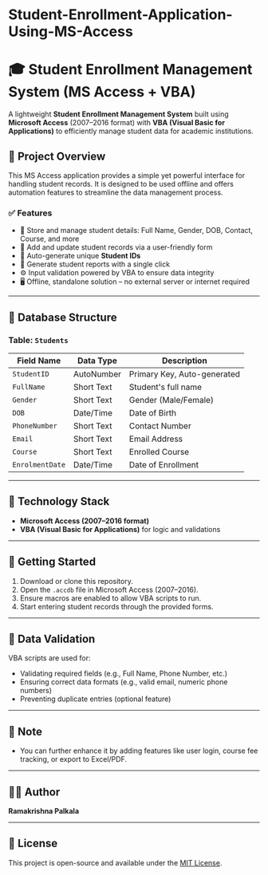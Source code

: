 # Student-Enrollment-Application-Using-MS-Access


# 🎓 Student Enrollment Management System (MS Access + VBA)

A lightweight **Student Enrollment Management System** built using **Microsoft Access** (2007–2016 format) with **VBA (Visual Basic for Applications)** to efficiently manage student data for academic institutions.

## 📌 Project Overview

This MS Access application provides a simple yet powerful interface for handling student records. It is designed to be used offline and offers automation features to streamline the data management process.

### ✅ Features

- 📁 Store and manage student details: Full Name, Gender, DOB, Contact, Course, and more
- 📝 Add and update student records via a user-friendly form
- 🔢 Auto-generate unique **Student IDs**
- 📄 Generate student reports with a single click
- ⚙️ Input validation powered by VBA to ensure data integrity
- 🖥️ Offline, standalone solution – no external server or internet required

---

## 🧱 Database Structure

### Table: `Students`

| Field Name     | Data Type   | Description                        |
|----------------|-------------|------------------------------------|
| `StudentID`    | AutoNumber  | Primary Key, Auto-generated        |
| `FullName`     | Short Text  | Student's full name                |
| `Gender`       | Short Text  | Gender (Male/Female)               |
| `DOB`          | Date/Time   | Date of Birth                      |
| `PhoneNumber`  | Short Text  | Contact Number                     |
| `Email`        | Short Text  | Email Address                      |
| `Course`       | Short Text  | Enrolled Course                    |
| `EnrolmentDate`| Date/Time   | Date of Enrollment                 |

---

## 🔧 Technology Stack

- **Microsoft Access (2007–2016 format)**
- **VBA (Visual Basic for Applications)** for logic and validations

---

## 🚀 Getting Started

1. Download or clone this repository.
2. Open the `.accdb` file in Microsoft Access (2007–2016).
3. Ensure macros are enabled to allow VBA scripts to run.
4. Start entering student records through the provided forms.


---

## 🔐 Data Validation

VBA scripts are used for:
- Validating required fields (e.g., Full Name, Phone Number, etc.)
- Ensuring correct data formats (e.g., valid email, numeric phone numbers)
- Preventing duplicate entries (optional feature)

---

## 📢 Note

- You can further enhance it by adding features like user login, course fee tracking, or export to Excel/PDF.

---

## 🧑‍💻 Author

**Ramakrishna Palkala**

---

## 📄 License

This project is open-source and available under the [MIT License](LICENSE).
